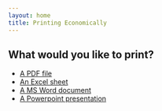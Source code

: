 ```yaml
---
layout: home
title: Printing Economically 
---
```


## What would you like to print?

- [A PDF file](pdf)
- [An Excel sheet](excel)
- [A MS Word document](word)
- [A Powerpoint presentation](powerpoint)
